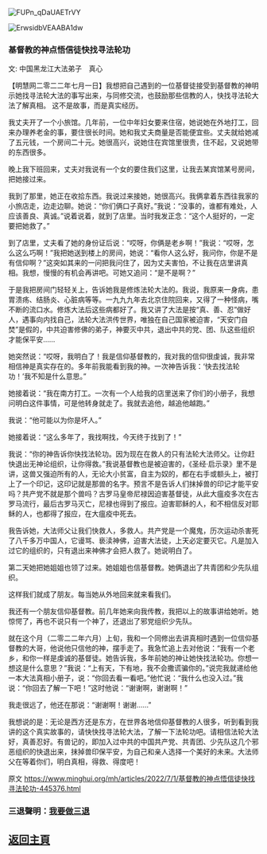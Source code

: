 ![FUPn_qDaUAETrVY](https://user-images.githubusercontent.com/79625284/176864447-0f7d5ef8-51b8-47a8-a904-612e65633f17.png)

![ErwsidbVEAABA1dw](https://user-images.githubusercontent.com/79625284/176870496-b1932a9d-db54-4a9d-abdd-067619f1edb2.jpg)

### 基督教的神点悟信徒快找寻法轮功

文: 中国黑龙江大法弟子　真心 

【明慧网二零二二年七月一日】我想把自己遇到的一位基督徒接受到基督教的神明示她找寻法轮大法的事写出来，与同修交流，也鼓励那些信教的人，快找寻法轮大法了解真相。
这不是故事，而是真实经历。

我丈夫开了一个小旅馆。几年前，一位中年妇女要来住宿，她说她在外地打工，回来办理养老金的事，要住很长时间。她和我丈夫商量是否能便宜些。丈夫就给她减了五元钱，一个房间二十元。她很高兴，说她住在宾馆里很贵，住不起，又说她带的东西很多。

晚上我下班回来，丈夫对我说有一个女的要住我们这里，让我去某宾馆某号房间，把她接过来。

我到了那里，她正在收拾东西。我说过来接她，她很高兴。我俩拿着东西往我家的小旅店走，边走边聊。她说：“你们俩口子真好。”我说：“没事的，谁都有难处，人应该善良、真诚。”说着说着，就到了店里。当时我发正念：“这个人挺好的，一定要把她救了。”

到了店里，丈夫看了她的身份证后说：“哎呀，你俩是老乡啊！”我说：“哎呀，怎么这么巧啊！”我把她送到楼上的房间，她说：“看你人这么好，我问你，你是不是有信仰啊？”这突如其来的一问把我问住了，因为丈夫害怕，不让我在店里讲真相。我想，慢慢的有机会再讲吧。可她又追问：“是不是啊？”

于是我把房间门轻轻关上，告诉她我是修炼法轮大法的。我说，我原来一身病，患胃溃疡、结肠炎、心脏病等等。一九九九年去北京住院回来，又得了一种怪病，嘴不断的流口水。修炼大法后这些病都好了。我又讲了大法是按“真、善、忍”做好人，遇事向内找自己，法轮大法洪传世界，唯独在自己国家被迫害，“天安门自焚”是假的，中共迫害修佛的弟子，神要灭中共，退出中共的党、团、队这些组织才能保平安……

她突然说：“哎呀，我明白了！我是信仰基督教的，我对我的信仰很虔诚，我非常相信神是真实存在的。多年前我能看到我的神。一次神告诉我：‘快去找法轮功！’我不知是什么意思。”

她接着说：“我在南方打工。一次有一个人给我的店里送来了你们的小册子，我想问明白这件事情，可是他转身就走了。我就去追他，越追他越跑。”

我说：“他可能以为你是坏人。”

她接着说：“这么多年了，我找啊找，今天终于找到了！”

我说：“你的神告诉你快找法轮功。因为现在在救人的只有法轮大法师父。让你赶快退出无神论组织，让你得救。”我说基督教也是被迫害的，《圣经·启示录》里不是讲，这兽又强迫所有的人，无论大小贫富，自主为奴的，都在右手或额头上，被打上了一个印记，这印记就是那兽的名字。预言不是告诉人们抹掉兽的印记才能平安吗？共产党不就是那个兽吗？古罗马皇帝尼禄因迫害基督徒，从此大瘟疫多次在古罗马流行，最后古罗马灭亡，尼禄也得到了报应。迫害耶稣的人，和不相信反对耶稣的人，也都得了报应，在大瘟疫中死去。

我告诉她，大法师父让我们快救人，多救人。共产党是一个魔鬼，历次运动杀害死了八千多万中国人，它谩骂、亵渎神佛，迫害大法徒，上天必定要灭它。凡是加入过它的组织的，只有退出来神佛才会把人救了。她说明白了。

第二天她把她姐姐也领了过来。她姐姐也信基督教。她俩退出了共青团和少先队组织。

这样我们就成了朋友。每当她从外地回来就来看我们。

我还有一个朋友信仰基督教。前几年她来向我传教，我把以上的故事讲给她听。她惊愕了，再也不说只有一个神了，还退出了邪党组织少先队。

就在这个月（二零二二年六月）上旬，我和一个同修出去讲真相时遇到一位信仰基督教的大哥，他说他只信他的神，摆手走了。我急忙追上去对他说：“我有一个老乡，和你一样是虔诚的基督徒。她告诉我，多年前她的神让她快找法轮功。你想一想这是什么意思？”我说：“上有天，下有地，我不会撒谎骗你的。”说完我就递给他一本大法真相小册子，说：“你回去看一看吧。”他忙说：“我什么也没入过。”我说：“你回去了解一下吧！”这时他说：“谢谢啊，谢谢啊！”

我走很远了，他还在那说：“谢谢啊！谢谢……”

我想说的是：无论是西方还是东方，在世界各地信仰基督教的人很多，听到看到我讲的这个真实故事的，请快快找寻法轮大法，了解一下法轮功吧。请相信法轮大法好，真善忍好。有兽记的，即加入过中共的中国共产党、共青团、少先队这几个邪恶组织的快退出来，抹掉兽印保平安，为自己和亲人选择一个美好的未来。大法师父在等着你们，明白真相，得救、得度吧！

原文 https://www.minghui.org/mh/articles/2022/7/1/基督教的神点悟信徒快找寻法轮功-445376.html

### 三退聲明：[我要做三退](https://tuidang.epochtimes.com/)

## [返回主頁](https://git.io/Js3EY)
